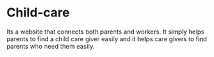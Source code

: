 # Child-care
Its a website that connects both parents and workers. It simply helps parents to find a child care giver easily and it helps care givers to find parents who need them easily. 
